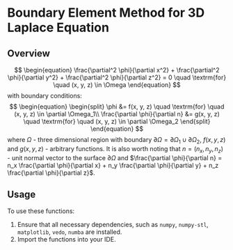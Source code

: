 # Boundary Element Method for 3D Laplace Equation

## Overview
$$
    \begin{equation}
         \frac{\partial^2 \phi}{\partial x^2} + \frac{\partial^2 \phi}{\partial y^2} + \frac{\partial^2 \phi}{\partial z^2} = 0 \quad \textrm{for} \quad (x, y, z) \in \Omega
    \end{equation}
$$
    with boundary conditions:
$$
    \begin{equation}
        \begin{split}
            \phi &= f(x, y, z) \quad \textrm{for} \quad (x, y, z) \in \partial \Omega_1\\
            \frac{\partial \phi}{\partial n} &= g(x, y, z) \quad \textrm{for} \quad (x, y, z) \in \partial \Omega_2
        \end{split}
    \end{equation}
$$
    where $\Omega$ - three dimensional region with boundary $\partial \Omega = \partial \Omega_1 \cup \partial \Omega_2$, $f(x, y, z)$ and $g(x, y, z)$ - arbitrary functions. It is also worth noting that $n = (n_x, n_y, n_z)$ - unit normal vector to the surface $\partial \Omega$ and $\frac{\partial \phi}{\partial n} = n_x \frac{\partial \phi}{\partial x} + n_y \frac{\partial \phi}{\partial y} + n_z \frac{\partial \phi}{\partial z}$.

## Usage

To use these functions:

1. Ensure that all necessary dependencies, such as `numpy`, `numpy-stl`, `matplotlib`, `vedo`, `numba` are installed.
2. Import the functions into your IDE.
